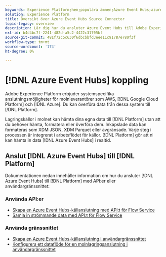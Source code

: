 ```yaml
---
keywords: Experience Platform;hem;populära ämnen;Azure Event Hubs;azure event hubs;Event Hubs;event hubs
solution: Experience Platform
title: Översikt över Azure Event Hubs Source Connector
topic-legacy: overview
description: Lär dig hur du ansluter Azure Event Hubs till Adobe Experience Platform med API:er eller användargränssnittet.
exl-id: b4d4bc7f-2241-482d-a5c2-4422c31705bf
source-git-commit: 481f72c5c630f6dbcbbfd3eee11c91787e780f3f
workflow-type: tm+mt
source-wordcount: '174'
ht-degree: 0%

---
```



# [!DNL Azure Event Hubs] koppling

Adobe Experience Platform erbjuder systemspecifika anslutningsmöjligheter för molnleverantörer som AWS, [!DNL Google Cloud Platform] och [!DNL Azure]. Du kan överföra data från dessa system till [!DNL Platform].

Lagringskällor i molnet kan hämta dina egna data till [!DNL Platform] utan att du behöver hämta, formatera eller överföra dem. Inkapslade data kan formateras som XDM JSON, XDM Parquet eller avgränsade. Varje steg i processen är integrerat i arbetsflödet för källor. [!DNL Platform] gör att ni kan hämta in data  [!DNL Azure Event Hubs] i realtid.

## Anslut [!DNL Azure Event Hubs] till [!DNL Platform]

Dokumentationen nedan innehåller information om hur du ansluter [!DNL Azure Event Hubs] till [!DNL Platform] med API:er eller användargränssnittet:

### Använda API:er

- [Skapa en Azure Event Hubs-källanslutning med API:t för Flow Service](../../tutorials/api/create/cloud-storage/eventhub.md)
- [Samla in strömmande data med API:t för Flow Service](../../tutorials/api/collect/streaming.md)

### Använda gränssnittet

- [Skapa en Azure Event Hubs-källanslutning i användargränssnittet](../../tutorials/ui/create/cloud-storage/eventhub.md)
- [Konfigurera ett dataflöde för en molnlagringsanslutning i användargränssnittet](../../tutorials/ui/dataflow/streaming/cloud-storage-streaming.md)
